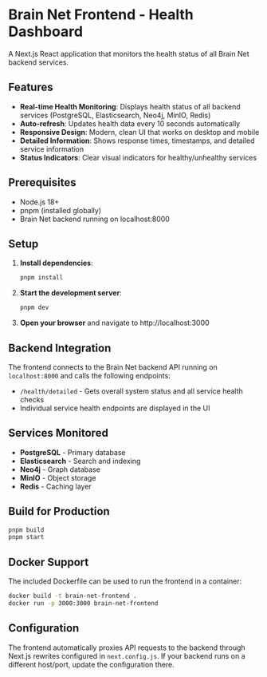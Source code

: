 # Brain Net Frontend - Health Dashboard

A Next.js React application that monitors the health status of all Brain Net backend services.

## Features

- **Real-time Health Monitoring**: Displays health status of all backend services (PostgreSQL, Elasticsearch, Neo4j, MinIO, Redis)
- **Auto-refresh**: Updates health data every 10 seconds automatically
- **Responsive Design**: Modern, clean UI that works on desktop and mobile
- **Detailed Information**: Shows response times, timestamps, and detailed service information
- **Status Indicators**: Clear visual indicators for healthy/unhealthy services

## Prerequisites

- Node.js 18+ 
- pnpm (installed globally)
- Brain Net backend running on localhost:8000

## Setup

1. **Install dependencies**:
   ```bash
   pnpm install
   ```

2. **Start the development server**:
   ```bash
   pnpm dev
   ```

3. **Open your browser** and navigate to http://localhost:3000

## Backend Integration

The frontend connects to the Brain Net backend API running on `localhost:8000` and calls the following endpoints:

- `/health/detailed` - Gets overall system status and all service health checks
- Individual service health endpoints are displayed in the UI

## Services Monitored

- **PostgreSQL** - Primary database
- **Elasticsearch** - Search and indexing
- **Neo4j** - Graph database
- **MinIO** - Object storage
- **Redis** - Caching layer

## Build for Production

```bash
pnpm build
pnpm start
```

## Docker Support

The included Dockerfile can be used to run the frontend in a container:

```bash
docker build -t brain-net-frontend .
docker run -p 3000:3000 brain-net-frontend
```

## Configuration

The frontend automatically proxies API requests to the backend through Next.js rewrites configured in `next.config.js`. If your backend runs on a different host/port, update the configuration there. 